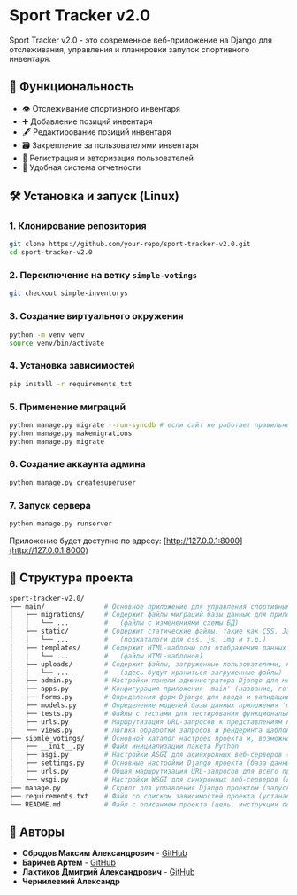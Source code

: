 # Sport Tracker v2.0

Sport Tracker v2.0 - это современное веб-приложение на Django для отслеживания, управления и планировки запупок спортивного инвентаря.

## 🚀 Функциональность

- 👁️ Отслеживание спортивного инвентаря
- ➕ Добавление позиций инвентаря
- 🖋️ Редактирование позиций инвентаря
- 🗃️ Закрепление за пользователями инвентаря
- 👥 Регистрация и авторизация пользователей
- 📑 Удобная система отчетности

## 🛠️ Установка и запуск (Linux)

### 1. Клонирование репозитория
```bash
git clone https://github.com/your-repo/sport-tracker-v2.0.git
cd sport-tracker-v2.0
```

### 2. Переключение на ветку `simple-votings`
```bash
git checkout simple-inventorys
```

### 3. Создание виртуального окружения
```bash
python -m venv venv
source venv/bin/activate
```

### 4. Установка зависимостей
```bash
pip install -r requirements.txt
```

### 5. Применение миграций
```bash
python manage.py migrate --run-syncdb # если сайт не работает правильно
python manage.py makemigrations
python manage.py migrate
```

### 6. Создание аккаунта админа
```bash
python manage.py createsuperuser
```

### 7. Запуск сервера
```bash
python manage.py runserver
```

Приложение будет доступно по адресу: [http://127.0.0.1:8000](http://127.0.0.1:8000)

## 📂 Структура проекта

```bash
sport-tracker-v2.0/
├── main/               # Основное приложение для управления спортивным инвентарем
│   ├── migrations/     # Содержит файлы миграций базы данных для приложения 'main'
│   │   └── ...         #   (файлы с изменениями схемы БД)
│   ├── static/         # Содержит статические файлы, такие как CSS, JavaScript, изображения для приложения 'main'
│   │   └── ...         #   (подкаталоги для css, js, img и т.д.)
│   ├── templates/      # Содержит HTML-шаблоны для отображения данных и пользовательского интерфейса приложения 'main'
│   │   └── ...         #   (файлы HTML-шаблонов)
│   ├── uploads/        # Содержит файлы, загруженные пользователями, например, изображения предметов
│   │   └── ...         #   (здесь будут храниться загруженные файлы)
│   ├── admin.py        # Настройки панели администратора Django для моделей приложения 'main'
│   ├── apps.py         # Конфигурация приложения 'main' (название, готовность и т.д.)
│   ├── forms.py        # Определения форм Django для ввода и валидации данных приложения 'main'
│   ├── models.py       # Определение моделей базы данных приложения 'main' (таблицы БД и их поля)
│   ├── tests.py        # Файлы с тестами для тестирования функциональности приложения 'main'
│   ├── urls.py         # Маршрутизация URL-запросов к представлениям приложения 'main'
│   └── views.py        # Логика обработки запросов и рендеринга шаблонов приложения 'main' (представления)
├── sipmle_votings/     # Основной каталог настроек проекта и, возможно, приложение для простых голосований (описание неточно)
│   ├── __init__.py     # Файл инициализации пакета Python
│   ├── asgi.py         # Настройки ASGI для асинхронных веб-серверов (для production)
│   ├── settings.py     # Основные настройки Django проекта (база данных, приложения, ключи, и т.д.)
│   ├── urls.py         # Общая маршрутизация URL-запросов для всего проекта
│   └── wsgi.py         # Настройки WSGI для синхронных веб-серверов (для production)
├── manage.py           # Скрипт для управления Django проектом (запуск сервера, миграции и т.д.)
├── requirements.txt    # Файл со списком зависимостей проекта (устанавливается pip install -r requirements.txt)
└── README.md           # Файл с описанием проекта (цель, инструкции по установке и запуску и т.д.)
```

## 🤝 Авторы
- **Сбродов Максим Александрович** - [GitHub](https://github.com/MaximSb716)
- **Баричев Артем** - [GitHub](https://github.com/Artem2062)
- **Лахтиков Дмитрий Александрович** - [GitHub](https://github.com/Lahtikov)
- **Чернилевкий Александр**
